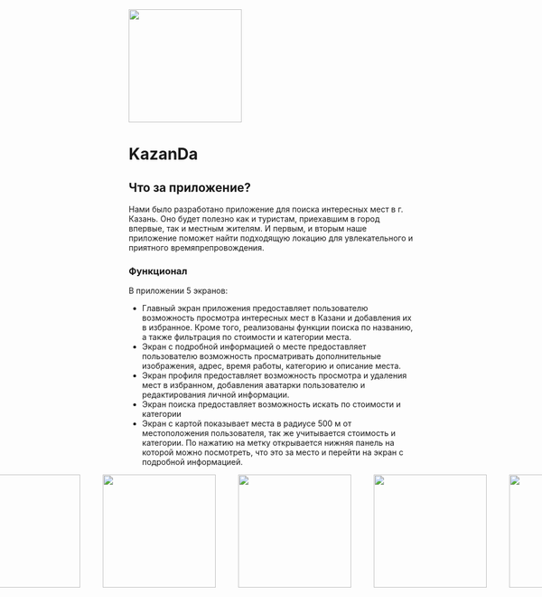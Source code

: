 <img src="https://github.com/user-attachments/assets/b23fe810-6cdd-4158-9bd8-01d0aacd9aba" width="200" height="200"/>

# KazanDa
## Что за приложение?
Нами было разработано приложение для поиска интересных мест в г. Казань. Оно будет полезно как и туристам, приехавшим в город впервые, так и местным жителям. И первым, и вторым наше приложение поможет найти подходящую локацию для увлекательного и приятного времяпрепровождения.
### Функционал
В приложении 5 экранов:  
* Главный экран приложения предоставляет пользователю возможность просмотра интересных мест в Казани и добавления их в избранное. Кроме того, реализованы функции поиска по названию, а также фильтрация по стоимости и категории места.  
* Экран с подробной информацией о месте предоставляет пользователю возможность просматривать дополнительные изображения, адрес, время работы, категорию и описание места.  
* Экран профиля предоставляет возможность просмотра и удаления мест в избранном, добавления аватарки пользователю и редактирования личной информации.
* Экран поиска предоставляет возможность искать по стоимости и категории
* Экран с картой показывает места в радиусе 500 м от местоположения пользователя, так же учитывается стоимость и категории. По нажатию на метку открывается нижняя панель на которой можно посмотреть, что это за место и перейти на экран с подробной информацией.

<div style="display: flex; justify-content: center;">
  <img src="https://github.com/user-attachments/assets/6bbbd8fc-7e13-4db2-a131-ce310ec26974" width="200" style="margin-right: 40px;"/>
  <img src="https://github.com/user-attachments/assets/41c57b47-786f-4cbe-bf51-fa93d6254805" width="200" style="margin-right: 40px;"/>
  <img src="https://github.com/user-attachments/assets/621ec173-d464-4c6e-8eac-6f2fb388704c" width="200" style="margin-right: 40px;"/>
  <img src="https://github.com/user-attachments/assets/f33eef84-b00c-4f7f-bf11-a8f8b8ed0949" width="200" style="margin-right: 40px;"/>
  <img src="https://github.com/user-attachments/assets/4b7ee9d0-e149-447c-8202-3f41eddccdb6" width="200" style="margin-right: 40px;"/>
  <img src="https://github.com/user-attachments/assets/4fd40fe9-c998-4970-93ec-200e8bd359a8" width="200" style="margin-right: 40px;"/>
<div/>

### Инструменты
Реализован с помощью [Layouts in views](https://developer.android.com/develop/ui/views/layout/declaring-layout)  
Библиотеки, которые были использованы:  
* MapKit
* Room
* Location
* Navigation
* Glide
